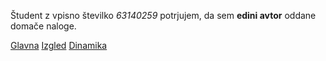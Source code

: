 Študent z vpisno številko _63140259_ potrjujem, da sem __edini avtor__ oddane domače naloge.

[Glavna](https://rawgit.com/jurijsteblaj/stroboskop/master/stroboskop.html)
[Izgled](https://rawgit.com/jurijsteblaj/stroboskop/izgled/stroboskop.html)
[Dinamika](https://rawgit.com/jurijsteblaj/stroboskop/dinamika/stroboskop.html)